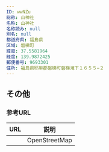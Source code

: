 ```yaml
---
ID: wwNZu
総称: 山神社
名称: 山神社
名称読み: null
別名: null
都道府県: 福島県
区域: 磐梯町
緯度: 37.5581964
経度: 139.9872425
郵便番号: 9693301
住所: 福島県耶麻郡磐梯町磐梯滝下１６５５−２
---
```


## その他

### 参考URL

| URL | 説明          |
| --- | ------------- |
|     | OpenStreetMap |
